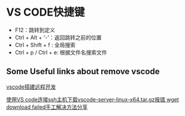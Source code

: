 # VS CODE快捷键
- F12：跳转到定义
- Ctrl + Alt + '-'：返回跳转之前的位置
- Ctrl + Shift + f : 全局搜索
- Ctrl + p / Ctrl + e: 根据文件名搜索文件

## Some Useful links about remove vscode

[vscode搭建远程开发](https://blog.csdn.net/bcfd_yundou/article/details/96135456)

[使用VS code连接ssh主机下载vscode-server-linux-x64.tar.gz报错 wget download failed手工解决方法分享](https://blog.csdn.net/zhuzixiangshui/article/details/103680328)
